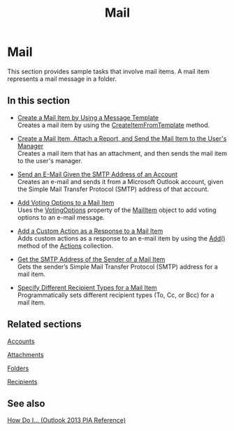 ﻿---
title: Mail
TOCTitle: Mail
ms:assetid: 7eddd53c-a598-4dc1-b555-fd3af1236402
ms:mtpsurl: https://msdn.microsoft.com/en-us/library/Ff184619(v=office.15)
ms:contentKeyID: 55119864
ms.date: 07/24/2014
mtps_version: v=office.15
---

# Mail

This section provides sample tasks that involve mail items. A mail item represents a mail message in a folder.

## In this section

  - [Create a Mail Item by Using a Message Template](how-to-create-a-mail-item-by-using-a-message-template.md)  
    Creates a mail item by using the [CreateItemFromTemplate](https://msdn.microsoft.com/en-us/library/bb611329\(v=office.15\)) method.

  - [Create a Mail Item, Attach a Report, and Send the Mail Item to the User's Manager](how-to-create-a-mail-item-attach-a-report-and-send-the-mail-item-to-the-user-s-manager.md)  
    Creates a mail item that has an attachment, and then sends the mail item to the user's manager.

  - [Send an E-Mail Given the SMTP Address of an Account](how-to-send-an-e-mail-given-the-smtp-address-of-an-account.md)  
    Creates an e-mail and sends it from a Microsoft Outlook account, given the Simple Mail Transfer Protocol (SMTP) address of that account.

  - [Add Voting Options to a Mail Item](how-to-add-voting-options-to-a-mail-item.md)  
    Uses the [VotingOptions](https://msdn.microsoft.com/en-us/library/bb652695\(v=office.15\)) property of the [MailItem](https://msdn.microsoft.com/en-us/library/bb643865\(v=office.15\)) object to add voting options to an e-mail message.

  - [Add a Custom Action as a Response to a Mail Item](how-to-add-a-custom-action-as-a-response-to-a-mail-item.md)  
    Adds custom actions as a response to an e-mail item by using the [Add()](https://msdn.microsoft.com/en-us/library/bb612077\(v=office.15\)) method of the [Actions](https://msdn.microsoft.com/en-us/library/bb611963\(v=office.15\)) collection.

  - [Get the SMTP Address of the Sender of a Mail Item](how-to-get-the-smtp-address-of-the-sender-of-a-mail-item.md)  
    Gets the sender’s Simple Mail Transfer Protocol (SMTP) address for a mail item.

  - [Specify Different Recipient Types for a Mail Item](how-to-specify-different-recipient-types-for-a-mail-item.md)  
    Programmatically sets different recipient types (To, Cc, or Bcc) for a mail item.

## Related sections

[Accounts](accounts.md)

[Attachments](attachments.md)

[Folders](folders.md)

[Recipients](recipients.md)

## See also



[How Do I... (Outlook 2013 PIA Reference)](how-do-i-outlook-2013-pia-reference.md)

